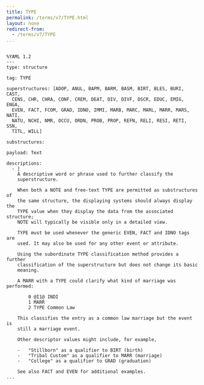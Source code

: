 ```yaml
---
title: TYPE
permalink: /terms/v7/TYPE.html
layout: none
redirect-from:
  - /terms/v7/TYPE
...
```


```

%YAML 1.2
---
type: structure

tag: TYPE

superstructures: [ADOP, ANUL, BAPM, BARM, BASM, BIRT, BLES, BURI, CAST, 
  CENS, CHR, CHRA, CONF, CREM, DEAT, DIV, DIVF, DSCR, EDUC, EMIG, ENGA, 
  EVEN, FACT, FCOM, GRAD, IDNO, IMMI, MARB, MARC, MARL, MARR, MARS, NATI, 
  NATU, NCHI, NMR, OCCU, ORDN, PROB, PROP, REFN, RELI, RESI, RETI, SSN, 
  TITL, WILL]

substructures:

payload: Text

descriptions:
  - |
    A descriptive word or phrase used to further classify the
    superstructure.
    
    When both a NOTE and free-text TYPE are permitted as substructures of
    the same structure, the displaying systems should always display the
    TYPE value when they display the data from the associated structure;
    NOTE will typically be visible only in a detailed view.
    
    TYPE must be used whenever the generic EVEN, FACT and IDNO tags are
    used. It may also be used for any other event or attribute.
    
    Using the subordinate TYPE classification method provides a further
    classification of the superstructure but does not change its basic
    meaning.
    
    A MARR with a TYPE could clarify what kind of marriage was performed:
    
        0 @I1@ INDI
        1 MARR
        2 TYPE Common Law
    
    This classifies the entry as a common law marriage but the event is
    still a marriage event.
    
    Other descriptor values might include, for example,
    
    -   "Stillborn" as a qualifier to BIRT (birth)
    -   "Tribal Custom" as a qualifier to MARR (marriage)
    -   "College" as a qualifier to GRAD (graduation)
    
    See also FACT and EVEN for additional examples.
...

```